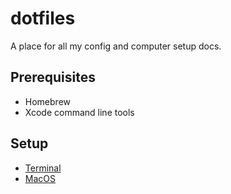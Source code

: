 # dotfiles

A place for all my config and computer setup docs.

## Prerequisites

- Homebrew
- Xcode command line tools

## Setup

- [Terminal](./Terminal.md)
- [MacOS](./MacOS.md)